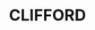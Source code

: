 ---
lastmod: '2025-04-06T06:05:21+00:00'
latitude: -26.75002
layout: suburb
longitude: 149.381938
postcode: '4427'
state: QLD
title: CLIFFORD
url: /qld/clifford/
---